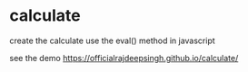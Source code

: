 # calculate
create the calculate use the eval() method in javascript

see the demo https://officialrajdeepsingh.github.io/calculate/
